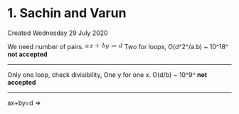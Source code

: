 # 1. Sachin and Varun
Created Wednesday 29 July 2020

We need number of pairs.
![](./1._Sachin_and_Varun/equation.png)
Two for loops, O(d^2^/a.b) ~ 10^18^ **not accepted**

*****

Only one loop, check divisibility, One y for one x.
O(d/b) ~ 10^9^ **not accepted**

*****

ax+by=d ⇒

